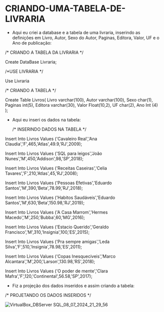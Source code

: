 # CRIANDO-UMA-TABELA-DE-LIVRARIA
- Aqui eu criei a database e a tabela de uma livraria, inserindo as definições em Livro, Autor, Sexo do Autor, Paginas, Editora, Valor, UF e o Ano de publicação:

/* CRIANDO A TABELA DA LIVRARIA */

Create DataBase Livraria;

/*USE LIVRARIA */

Use Livraria

/* CRIANDO A TABELA */

Create Table Livros(
   Livro varchar(100),
   Autor varchar(100),
   Sexo char(1),
   Paginas int(5),
   Editora varchar(30),
   Valor Float(10,2),
   UF char(2),
   Ano Int (4)
   );

-  Aqui eu inseri os dados na tabela:

   /* INSERINDO DADOS NA TABELA */
 
Insert Into Livros Values ('Cavaleiro Real','Ana Claudia','F',465,'Atlas',49.9,'RJ',2009);

Insert Into Livros Values ('SQL para leigos','João Nunes','M',450,'Addison',98,'SP',2018);

Insert Into Livros Values ('Receitas Caseiras','Celia Tavares','F',210,'Atlas',45,'RJ',2008);

Insert Into Livros Values ('Pessoas Efetivas','Eduardo Santos','M',390,'Beta',78.99,'RJ',2018);

Insert Into Livros Values ('Habitos Saudáveis','Eduardo Santos','M',630,'Beta',150.98,'RJ',2019);

Insert Into Livros Values ('A Casa Marrom','Hermes Macedo','M',250,'Bubba',60,'MG',2016);

Insert Into Livros Values ('Estacio Querido','Geraldo Francisco','M',310,'Insignia',100,'ES',2015);

Insert Into Livros Values ('Pra sempre amigas','Leda Silva','F',510,'Insignia',78.98,'ES',2011);

Insert Into Livros Values ('Copas Inesqueciveis','Marco Alcantara','M',200,'Larson',130.98,'RS',2018);

Insert Into Livros Values ('O poder de mente','Clara Mafra','F',120,'Continental',56.58,'SP',2017);


- Fiz a projeção dos dados inseridos e assim criando a tabela:

/* PROJETANDO OS DADOS INSERIDOS */


![VirtualBox_DBServer SQL_08_07_2024_21_29_56](https://github.com/GregCrovella/CRIANDO-UMA-TABELA-DE-LIVRARIA/assets/173212101/0f314190-061c-4fe9-a0ec-b8ecbbdbed82)




